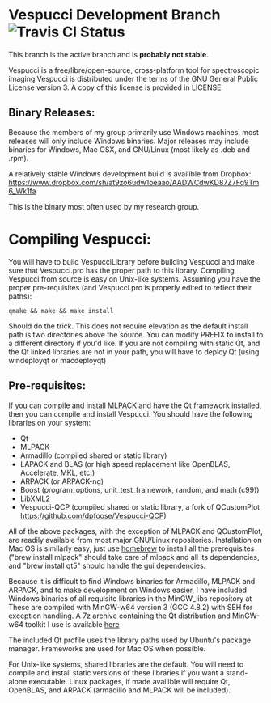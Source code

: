 Vespucci Development Branch ![Travis CI Status](https://travis-ci.org/VespucciProject/Vespucci.svg?branch=master)
========
This branch is the active branch and is **probably not stable**.

Vespucci is a free/libre/open-source, cross-platform tool for spectroscopic
imaging
Vespucci is distributed under the terms of the GNU General Public License version 3.
A copy of this license is provided in LICENSE

Binary Releases:
-----------------
Because the members of my group primarily use Windows machines, most releases 
will only include Windows binaries.  Major releases may include binaries for 
Windows, Mac OSX, and GNU/Linux (most likely as .deb and .rpm).

A relatively stable Windows development build is availible from Dropbox:
https://www.dropbox.com/sh/at9zo6udw1oeaao/AADWCdwKD87Z7Fq9Tm6_Wk1fa

This is the binary most often used by my research group.


Compiling Vespucci:
===================
You will have to build VespucciLibrary before building Vespucci and make sure that Vespucci.pro has the proper path to this library.
Compiling Vespucci from source is easy on Unix-like systems. Assuming you
have the proper pre-requisites (and Vespucci.pro is properly edited to reflect
their paths):

    qmake && make && make install

Should do the trick. This does not require elevation as the default install path
is two directories above the source. You can modify PREFIX to install to a different
directory if you'd like. If you are not compiling with static Qt, and the Qt linked
libraries are not in your path, you will have to deploy Qt (using windeployqt or macdeployqt)

Pre-requisites:
--------------------
If you can compile and install MLPACK and have the Qt framework installed,
then you can compile and install Vespucci. You should have the following
libraries on your system:

* Qt
* MLPACK
* Armadillo (compiled shared or static library)
* LAPACK and BLAS (or high speed replacement like OpenBLAS, Accelerate, MKL, etc.)
* ARPACK (or ARPACK-ng)
* Boost (program_options, unit_test_framework, random, and math (c99))
* LibXML2
* Vespucci-QCP (compiled shared or static library, a fork of QCustomPlot https://github.com/dpfoose/Vespucci-QCP)

All of the above packages, with the exception of MLPACK and QCustomPlot, are 
readily available from most major GNU/Linux repositories. Installation on Mac
OS is similarly easy, just use [homebrew](http://brew.sh/) to install all the prerequisites ("brew install mlpack" should take care of mlpack and all its dependencies, and "brew install qt5" should handle the gui dependencies. 

Because it is difficult to find Windows binaries for Armadillo, MLPACK and ARPACK,
and to make development on Windows easier, I have included Windows binaries of all
requisite libraries in the MinGW_libs repository at [](github.com/dpfoose/MinGW_libs) These are compiled with MinGW-w64 version 3 (GCC 4.8.2) with SEH for exception handling. A 7z archive containing the
Qt distribution and MinGW-w64 toolkit I use is available [here](https://drive.google.com/file/d/0B9FzBeLChZ8bVmlLZDVDZFVRSDg/view?usp=sharing)

The included Qt profile uses the library paths used by Ubuntu's package manager.
Frameworks are used for Mac OS when possible.

For Unix-like systems, shared libraries are the default. You will need to
compile and install static versions of these libraries if you want a stand-
alone executable. Linux packages, if made availible will require Qt, OpenBLAS, and
ARPACK (armadillo and MLPACK will be included).

